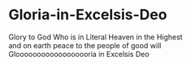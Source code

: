 # Gloria-in-Excelsis-Deo
Glory to God Who is in Literal Heaven in the Highest  
and on earth peace to the people of good will  
Gloooooooooooooooooria in Excelsis Deo